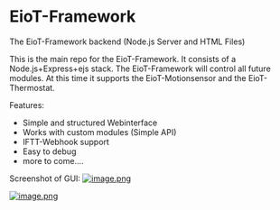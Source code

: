 # EioT-Framework
 The EioT-Framework backend (Node.js Server and HTML Files)


This is the main repo for the EioT-Framework. It consists of a Node.js+Express+ejs stack.
The EioT-Framework will control all future modules. At this time it supports the EioT-Motionsensor and the EioT-Thermostat.

Features:
- Simple and structured Webinterface
- Works with custom modules (Simple API)
- IFTT-Webhook support
- Easy to debug
- more to come....

Screenshot of GUI:
[![image.png](https://i.postimg.cc/wv4rhbQ9/image.png)](https://postimg.cc/r0WgTjHH)

[![image.png](https://i.postimg.cc/vTd0LF6F/image.png)](https://postimg.cc/2b2drtw2)


